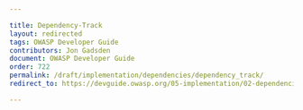 ```yaml
---

title: Dependency-Track
layout: redirected
tags: OWASP Developer Guide
contributors: Jon Gadsden
document: OWASP Developer Guide
order: 722
permalink: /draft/implementation/dependencies/dependency_track/
redirect_to: https://devguide.owasp.org/05-implementation/02-dependencies/02-dependency-track/

---
```

